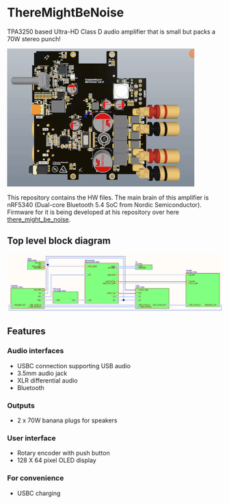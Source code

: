 # ThereMightBeNoise
TPA3250 based Ultra-HD Class D audio amplifier that is small but packs a 70W stereo punch!

![PCB](Images/pcb.gif)

This repository contains the HW files. The main brain of this amplifier is nRF5340 (Dual-core Bluetooth 5.4 SoC from Nordic Semiconductor). Firmware for it is being developed at his repository over here [there_might_be_noise](https://github.com/DaniusKalv/there_might_be_noise).

## Top level block diagram
![Block diagram](Images/top-level.png)

## Features
### Audio interfaces
- USBC connection supporting USB audio
- 3.5mm audio jack
- XLR differential audio
- Bluetooth

### Outputs
- 2 x 70W banana plugs for speakers

### User interface
- Rotary encoder with push button
- 128 X 64 pixel OLED display

### For convenience
- USBC charging